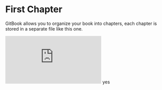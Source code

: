 # First Chapter

GitBook allows you to organize your book into chapters, each chapter is stored in a separate file like this one.

<iframe src="https://fogo.howtofirebase.com/gallery/dashboard" frameborder="0" />

<div class="intrinsic-container">
  <iframe src="//www.youtube.com/embed/KMYrIi_Mt8A" allowfullscreen></iframe>
</div>
yes